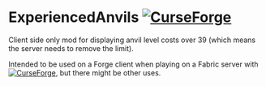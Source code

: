# ExperiencedAnvils [![CurseForge](http://cf.way2muchnoise.eu/full_443044_downloads.svg)](https://www.curseforge.com/minecraft/mc-mods/expanvils "Experienced Anvils on CurseForge")

Client side only mod for displaying anvil level costs over 39 (which means the server needs to remove the limit).

Intended to be used on a Forge client when playing on a Fabric server with [![CurseForge](http://cf.way2muchnoise.eu/title/305480.svg)](https://www.curseforge.com/minecraft/mc-mods/anvil-fix "AnvilFix on CurseForge"), but there might be other uses.
